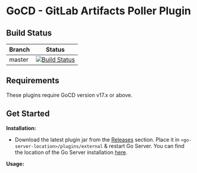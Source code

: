 # GoCD - GitLab Artifacts Poller Plugin

## Build Status

| Branch        | Status        |
| ------------- |:-------------:|
| master      | [![Build Status](https://travis-ci.org/cmenzi/gocd-gitlab-artifacts-poller.svg?branch=master)](https://travis-ci.org/cmenzi/gocd-gitlab-artifacts-poller) |



## Requirements
These plugins require GoCD version v17.x or above.

## Get Started
**Installation:**
- Download the latest plugin jar from the [Releases](https://github.com/cmenzi/gocd-gitlab-artifacts-poller/releases) section. Place it in `<go-server-location>/plugins/external` & restart Go Server. You can find the location of the Go Server installation [here](http://www.go.cd/documentation/user/current/installation/installing_go_server.html#location-of-files-after-installation-of-go-server).

**Usage:**

